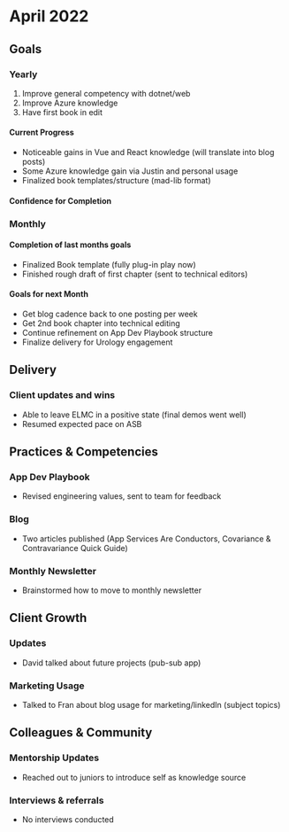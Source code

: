 # April 2022

## Goals

### Yearly

1. Improve general competency with dotnet/web
2. Improve Azure knowledge
3. Have first book in edit

#### Current Progress

- Noticeable gains in Vue and React knowledge (will translate into blog posts)
- Some Azure knowledge gain via Justin and personal usage
- Finalized book templates/structure (mad-lib format)

#### Confidence for Completion

### Monthly

#### Completion of last months goals

- Finalized Book template (fully plug-in play now)
- Finished rough draft of first chapter (sent to technical editors)

#### Goals for next Month

- Get blog cadence back to one posting per week
- Get 2nd book chapter into technical editing
- Continue refinement on App Dev Playbook structure
- Finalize delivery for Urology engagement

## Delivery

### Client updates and wins

- Able to leave ELMC in a positive state (final demos went well)
- Resumed expected pace on ASB

## Practices & Competencies

### App Dev Playbook

- Revised engineering values, sent to team for feedback

### Blog

- Two articles published (App Services Are Conductors, Covariance & Contravariance Quick Guide)

### Monthly Newsletter

- Brainstormed how to move to monthly newsletter

## Client Growth

### Updates

- David talked about future projects (pub-sub app)

### Marketing Usage

- Talked to Fran about blog usage for marketing/linkedIn (subject topics)

## Colleagues & Community

### Mentorship Updates

- Reached out to juniors to introduce self as knowledge source

### Interviews & referrals

- No interviews conducted

